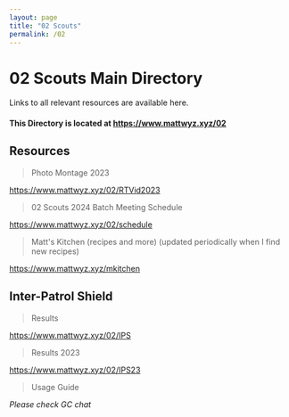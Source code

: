 ```yaml
---
layout: page
title: "02 Scouts"
permalink: /02
---
```

# 02 Scouts Main Directory
Links to all relevant resources are available here.

#### This Directory is located at https://www.mattwyz.xyz/02

## Resources
> Photo Montage 2023

https://www.mattwyz.xyz/02/RTVid2023

> 02 Scouts 2024 Batch Meeting Schedule

https://www.mattwyz.xyz/02/schedule

> Matt's Kitchen (recipes and more) (updated periodically when I find new recipes)

https://www.mattwyz.xyz/mkitchen

## Inter-Patrol Shield
> Results

https://www.mattwyz.xyz/02/IPS

> Results 2023

https://www.mattwyz.xyz/02/IPS23

> Usage Guide

_Please check GC chat_
